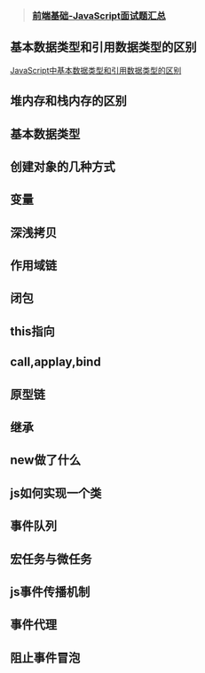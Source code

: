 >  ### [前端基础-JavaScript面试题汇总](https://www.jianshu.com/p/7e71c123b2eb)
 
## 基本数据类型和引用数据类型的区别
[JavaScript中基本数据类型和引用数据类型的区别](https://www.cnblogs.com/cxying93/p/6106469.html)

## 堆内存和栈内存的区别
## 基本数据类型

## 创建对象的几种方式

## 变量

## 深浅拷贝

## 作用域链

## 闭包

## this指向

## call,applay,bind

## 原型链

## 继承

## new做了什么

## js如何实现一个类

## 事件队列

## 宏任务与微任务

## js事件传播机制

## 事件代理

## 阻止事件冒泡

## 